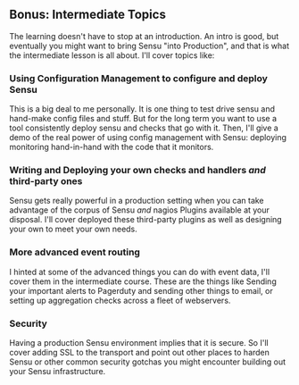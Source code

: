 ## Bonus: Intermediate Topics

The learning doesn't have to stop at an introduction. An intro is good, but eventually you might want to bring Sensu "into Production", and that is what the intermediate lesson is all about. I'll cover topics like:

### Using Configuration Management to configure and deploy Sensu

This is a big deal to me personally. It is one thing to test drive sensu and hand-make config files and stuff. But for the long term you want to use a tool consistently deploy sensu and checks that go with it. Then, I'll give a demo of the real power of using config management with Sensu: deploying monitoring hand-in-hand with the code that it monitors.

### Writing and Deploying your own checks and handlers *and* third-party ones

Sensu gets really powerful in a production setting when you can take advantage of the corpus of Sensu *and* nagios Plugins available at your disposal. I'll cover deployed these third-party plugins as well as designing your own to meet your own needs.

### More advanced event routing

I hinted at some of the advanced things you can do with event data, I'll cover them in the intermediate course. These are the things like Sending your important alerts to Pagerduty and sending other things to email, or setting up aggregation checks across a fleet of webservers.

### Security

Having a production Sensu environment implies that it is secure. So I'll cover adding SSL to the transport and point out other places to harden Sensu or other common security gotchas you might encounter building out your Sensu infrastructure.
